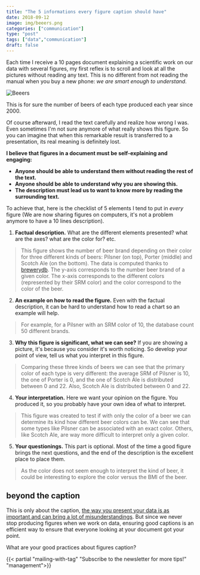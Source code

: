 ```yaml
---
title: "The 5 informations every figure caption should have"
date: 2018-09-12
image: img/beeers.png
categories: ["communication"]
type: "post"
tags: ["data","communication"]
draft: false
---
```


Each time I receive a 10 pages document explaining a scientific work on our data with several figures, my first reflex is to scroll and look at all the pictures without reading any text. This is no different from not reading the manual when you buy a new phone: _we are smart enough to understand_.

![Beeers](/img/beeeers.png)

This is for sure the number of beers of each type produced each year since 2000.

Of course afterward, I read the text carefully and realize how wrong I was. Even sometimes I'm not sure anymore of what really shows this figure. So you can imagine that when this remarkable result is transferred to a presentation, its real meaning is definitely lost.

__I believe that figures in a document must be self-explaining and engaging:__

- __Anyone should be able to understand them without reading the rest of the text.__
- __Anyone should be able to understand why you are showing this.__
- __The description must lead us to want to know more by reading the surrounding text.__

To achieve that, here is the checklist of 5 elements I tend to put in _every_ figure (We are now sharing figures on computers, it's not a problem anymore to have a 10 lines description).

1. __Factual description.__ What are the different elements presented? what are the axes? what are the color for? etc.

> This figure shows the number of beer brand depending on their color for three different kinds of beers: Pilsner (on top), Porter (middle) and Scotch Ale (on the bottom). The data is computed thanks to [brewerydb](http://www.brewerydb.com/). The y-axis corresponds to the number beer brand of a given color. The x-axis corresponds to the different colors (represented by their SRM color) and the color correspond to the color of the beer.

2. __An example on how to read the figure.__ Even with the factual description, it can be hard to understand how to read a chart so an example will help.

> For example, for a Pilsner with an SRM color of 10, the database count 50 different brands.

3. __Why this figure is significant, what we can see?__ If you are showing a picture, it's because you consider it's worth noticing. So develop your point of view, tell us what you interpret in this figure.

> Comparing these three kinds of beers we can see that the primary color of each type is very different: the average SRM of Pilsner is 10, the one of Porter is 0, and the one of Scotch Ale is distributed between 0 and 22. Also, Scotch Ale is distributed between 0 and 22.


4. __Your interpretation.__ Here we want your opinion on the figure. You produced it, so you probably have your own idea of what to interpret.

> This figure was created to test if with only the color of a beer we can determine its kind how different beer colors can be. We can see that some types like Pilsner can be associated with an exact color. Others, like Scotch Ale, are way more difficult to interpret only a given color.


5. __Your questionings.__ This part is optional. Most of the time a good figure brings the next questions, and the end of the description is the excellent place to place them.

> As the color does not seem enough to interpret the kind of beer, it could be interesting to explore the color versus the BMI of the beer.

## beyond the caption

This is only about the caption, [the way you present your data is as important and can bring a lot of misunderstandings](https://www.data-to-viz.com/caveats.html). But since we never stop producing figures when we work on data, ensuring good captions is an efficient way to ensure that everyone looking at your document got your point.

What are your good practices about figures caption?

{{< partial "mailing-with-tag" "Subscribe to the newsletter for more tips!" "management">}}

